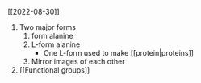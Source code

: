 [[2022-08-30]]

1. Two major forms 
	1. form alanine
	2. L-form alanine
		- One L-form used to make [[protein|proteins]]
	3. Mirror images of each other
2. [[Functional groups]]